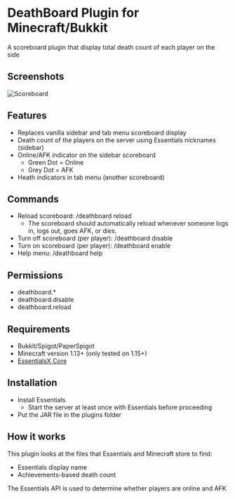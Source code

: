 # DeathBoard Plugin for Minecraft/Bukkit
A scoreboard plugin that display total death count of each player on the side

## Screenshots
![Scoreboard](https://user-images.githubusercontent.com/10486660/101570128-a287a200-398a-11eb-9965-9953b0bf64cc.png "Scoreboard")

## Features
- Replaces vanilla sidebar and tab menu scoreboard display
- Death count of the players on the server using Essentials nicknames (sidebar)
- Online/AFK indicator on the sidebar scoreboard
    - Green Dot = Online
    - Grey Dot = AFK
- Heath indicators in tab menu (another scoreboard)

## Commands
- Reload scoreboard: /deathboard reload
    - The scoreboard should automatically reload whenever someone logs in, logs out, goes AFK, or dies.
- Turn off scoreboard (per player): /deathboard disable
- Turn on scoreboard (per player): /deathboard enable
- Help menu: /deathboard help

## Permissions
- deathboard.*
- deathboard.disable
- deathboard.reload

## Requirements
- Bukkit/Spigot/PaperSpigot
- Minecraft version 1.13+ (only tested on 1.15+)
- [EssentialsX Core](https://github.com/EssentialsX/Essentials "EssentialsX Core")

## Installation
- Install Essentials
    - Start the server at least once with Essentials before proceeding
- Put the JAR file in the plugins folder

## How it works
This plugin looks at the files that Essentials and Minecraft store to find:
- Essentials display name
- Achievements-based death count

The Essentials API is used to determine whether players are online and AFK